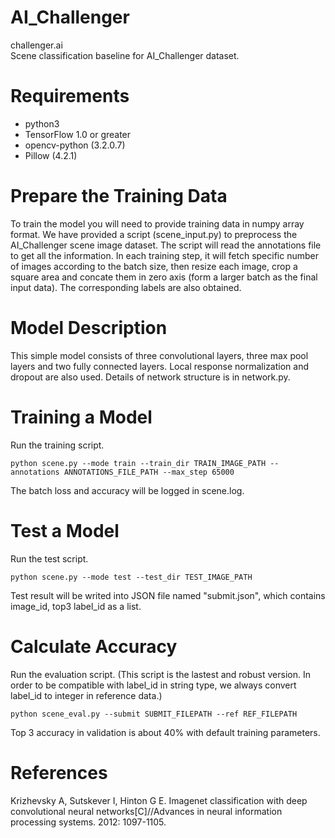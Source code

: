 # AI_Challenger
challenger.ai     
Scene classification baseline for AI_Challenger dataset.
# Requirements
- python3
- TensorFlow 1.0 or greater
- opencv-python (3.2.0.7)
- Pillow (4.2.1)

# Prepare the Training Data
To train the model you will need to provide training data in numpy array format. We have provided a script (scene_input.py) to preprocess the AI_Challenger scene image dataset. The script will read the annotations file to get all the information. In each training step, it will fetch specific number of images according to the batch size, then resize each image, crop a square area and concate them in zero axis (form a larger batch as the final input data). The corresponding labels are also obtained. 

# Model Description
This simple model consists of three convolutional layers, three max pool layers and two fully connected layers. Local response normalization and dropout are also used. Details of network structure is in network.py.

# Training a Model
Run the training script.
```
python scene.py --mode train --train_dir TRAIN_IMAGE_PATH --annotations ANNOTATIONS_FILE_PATH --max_step 65000
```
The batch loss and accuracy will be logged in scene.log.
# Test a Model
Run the test script. 
```
python scene.py --mode test --test_dir TEST_IMAGE_PATH
```
Test result will be writed into JSON file named "submit.json", which contains image_id, top3 label_id as a list.
# Calculate Accuracy
Run the evaluation script. (This script is the lastest and robust version. In order to be compatible with label_id in string type, we always convert label_id to integer in reference data.)
```
python scene_eval.py --submit SUBMIT_FILEPATH --ref REF_FILEPATH
```
Top 3 accuracy in validation is about 40% with default training parameters.
# References
Krizhevsky A, Sutskever I, Hinton G E. Imagenet classification with deep convolutional neural networks[C]//Advances in neural information processing systems. 2012: 1097-1105.
